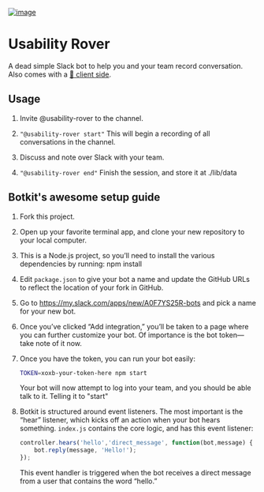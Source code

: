 [![image](https://cloud.githubusercontent.com/assets/2289769/20545056/9fa044ea-b115-11e6-9314-ba3e6516e573.png)](https://github.com/NirBenita/usability-rover-client)

# Usability Rover
A dead simple Slack bot to help you and your team record conversation.
Also comes with a [🎨 client side](https://github.com/NirBenita/usability-rover-client).

## Usage
1. Invite @usability-rover to the channel.

2. `"@usability-rover start"`
This will begin a recording of all conversations in the channel.

3. Discuss and note over Slack with your team.

4. `"@usability-rover end"`
Finish the session, and store it at ./lib/data

## Botkit's awesome setup guide
1. Fork this project.
2. Open up your favorite terminal app, and clone your new repository to your local computer.
3. This is a Node.js project, so you’ll need to install the various dependencies by running:
    npm install
4. Edit `package.json` to give your bot a name and update the GitHub URLs to reflect the location of your fork in GitHub.
5. Go to https://my.slack.com/apps/new/A0F7YS25R-bots and pick a name for your new bot.
6. Once you’ve clicked “Add integration,” you’ll be taken to a page where you can further customize your bot. Of importance is the bot token—take note of it now.
7. Once you have the token, you can run your bot easily:

    ```bash
    TOKEN=xoxb-your-token-here npm start
    ```

    Your bot will now attempt to log into your team, and you should be able talk to it. Telling it to "start"

8. Botkit is structured around event listeners. The most important is the “hear” listener, which kicks off an action when your bot hears something. `index.js` contains the core logic, and has this event listener:

    ```javascript
    controller.hears('hello','direct_message', function(bot,message) {
        bot.reply(message, 'Hello!');
    });
    ```

    This event handler is triggered when the bot receives a direct message from a user that contains the word “hello.”
